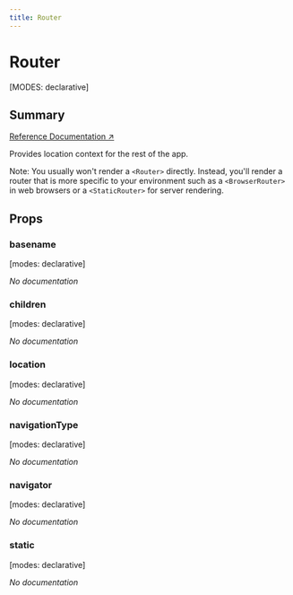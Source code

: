 ```yaml
---
title: Router
---
```


# Router

[MODES: declarative]

## Summary

[Reference Documentation ↗](https://api.reactrouter.com/v7/functions/react_router.Router.html)

Provides location context for the rest of the app.

Note: You usually won't render a `<Router>` directly. Instead, you'll render a
router that is more specific to your environment such as a `<BrowserRouter>`
in web browsers or a `<StaticRouter>` for server rendering.

## Props

### basename

[modes: declarative]

_No documentation_

### children

[modes: declarative]

_No documentation_

### location

[modes: declarative]

_No documentation_

### navigationType

[modes: declarative]

_No documentation_

### navigator

[modes: declarative]

_No documentation_

### static

[modes: declarative]

_No documentation_
